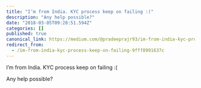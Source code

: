```yaml
---
title: "I’m from India. KYC process keep on failing :("
description: "Any help possible?"
date: "2018-03-05T09:28:51.594Z"
categories: []
published: true
canonical_link: https://medium.com/@pradeeprajr93/im-from-india-kyc-process-keep-on-failing-9fff8991637c
redirect_from:
  - /im-from-india-kyc-process-keep-on-failing-9fff8991637c
---
```


I’m from India. KYC process keep on failing :(

Any help possible?
